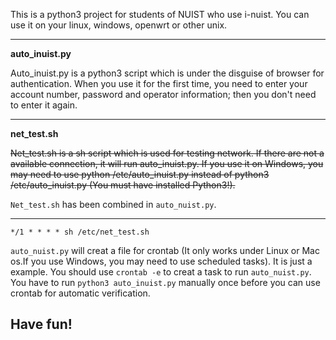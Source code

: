 This is a python3 project for students of NUIST who use i-nuist.
You can use it on your linux, windows, openwrt or other unix.


----------

**auto_inuist.py**

Auto_inuist.py is a python3 script which is under the disguise of browser for authentication.
When you use it for the first time, you need to enter your account number, password and operator information; then you don't need to enter it again.

----------

**net_test.sh**

~~Net_test.sh is a sh script which is used for testing network. If there are not a available connection, it will run auto_inuist.py. If you use it on Windows, you may need to use python /etc/auto_inuist.py instead of python3 /etc/auto_inuist.py (You must have installed Python3!).~~

`Net_test.sh` has been combined in `auto_nuist.py`.

----------

    */1 * * * * sh /etc/net_test.sh

`auto_nuist.py` will creat a file for crontab (It only works under Linux or Mac os.If you use Windows, you may need to use scheduled tasks). It is just a example. You should use `crontab -e` to creat a task to run `auto_nuist.py`.
You have to run `python3 auto_inuist.py` manually once before you can use crontab for automatic verification.

## Have fun!
